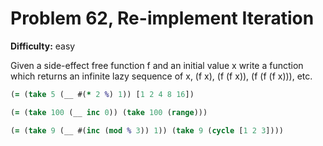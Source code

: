 # Problem 62, Re-implement Iteration

**Difficulty:** easy

Given a side-effect free function f and an initial value x write a function which returns an infinite lazy sequence of x, (f x), (f (f x)), (f (f (f x))), etc.

```clj
(= (take 5 (__ #(* 2 %) 1)) [1 2 4 8 16])
```

```clj
(= (take 100 (__ inc 0)) (take 100 (range)))
```

```clj
(= (take 9 (__ #(inc (mod % 3)) 1)) (take 9 (cycle [1 2 3])))
```
